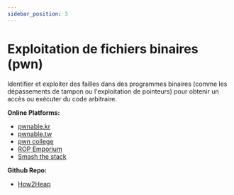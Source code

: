 ```yaml
---
sidebar_position: 3
---
```


# Exploitation de fichiers binaires (pwn)

Identifier et exploiter des failles dans des programmes binaires (comme les dépassements de tampon ou l'exploitation de pointeurs) pour obtenir un accès ou exécuter du code arbitraire.

**Online Platforms:**
- [pwnable.kr](https://pwnable.kr/)
- [pwnable.tw](https://pwnable.tw/)
- [pwn college](https://pwn.college/)
- [ROP Emporium](https://ropemporium.com/)
- [Smash the stack](http://smashthestack.org/)

**Github Repo:**
- [How2Heap](https://github.com/shellphish/how2heap)
